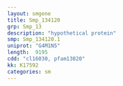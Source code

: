 ```yaml
---
layout: smgene
title: Smp_134120
grp: Smp_13
description: "hypothetical protein"
smp: Smp_134120.1
uniprot: "G4M1N5"
length:  9195
cdd: "cl16030, pfam13020"
kk: K17592
categories: sm
---
```

